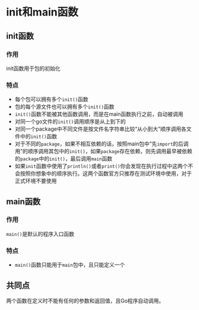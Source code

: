 # init和main函数

## init函数

### 作用

init函数用于包的初始化

### 特点

- 每个包可以拥有多个`init()`函数
- 包的每个源文件也可以拥有多个`init()`函数
- `init()`函数不能被其他函数调用，而是在main函数执行之前，自动被调用
- 对同一个go文件的`init()`调用顺序是从上到下的
- 对同一个package中不同文件是按文件名字符串比较“从小到大”顺序调用各文件中的`init()`函数
- 对于不同的`package`，如果不相互依赖的话，按照main包中”先`import`的后调用”的顺序调用其包中的`init()`，如果`package`存在依赖，则先调用最早被依赖的`package`中的`init()`，最后调用`main`函数
- 如果`init`函数中使用了`println()`或者`print()`你会发现在执行过程中这两个不会按照你想象中的顺序执行。这两个函数官方只推荐在测试环境中使用，对于正式环境不要使用

## main函数

### 作用

`main()`是默认的程序入口函数

### 特点

- `main()`函数只能用于`main`包中，且只能定义一个

## 共同点

两个函数在定义时不能有任何的参数和返回值，且Go程序自动调用。
